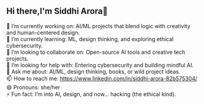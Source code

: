 ## Hi there,I'm Siddhi Arora👋
🔭 I’m currently working on: AI/ML projects that blend logic with creativity and human-centered design.  
🌱 I’m currently learning: ML, design thinking, and exploring ethical cybersecurity.  
👯 I’m looking to collaborate on: Open-source AI tools and creative tech projects.  
🤔 I’m looking for help with: Entering cybersecurity and building mindful AI.  
💬 Ask me about: AI/ML, design thinking, books, or wild project ideas.  
📫 How to reach me: https://www.linkedin.com/in/siddhi-arora-82b575304/
😄 Pronouns: she/her  
⚡ Fun fact: I’m into AI, design, and now... hacking (the ethical kind).
